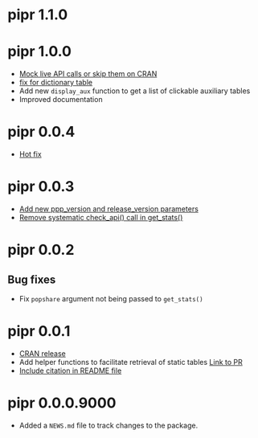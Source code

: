 # pipr 1.1.0

# pipr 1.0.0

* [Mock live API calls or skip them on CRAN](https://github.com/worldbank/pipr/pull/45)
* [fix for dictionary table](https://github.com/worldbank/pipr/pull/43)
* Add new `display_aux` function to get a list of clickable auxiliary tables
* Improved documentation

# pipr 0.0.4

* [Hot fix](https://github.com/worldbank/pipr/pull/40)

# pipr 0.0.3

* [Add new ppp_version and release_version parameters](https://github.com/worldbank/pipr/pull/38)
* [Remove systematic check_api() call in get_stats()](https://github.com/worldbank/pipr/pull/38)

# pipr 0.0.2

## Bug fixes
* Fix `popshare` argument not being passed to `get_stats()`

# pipr 0.0.1

* [CRAN release](https://github.com/worldbank/pipr/issues/18)
* Add helper functions to facilitate retrieval of static tables [Link to PR](https://github.com/worldbank/pipr/pull/27)
* [Include citation in README file](https://github.com/worldbank/pipr/issues/31)

# pipr 0.0.0.9000

* Added a `NEWS.md` file to track changes to the package.
